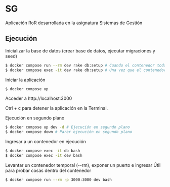 # SG
Aplicación RoR desarrollada en la asignatura Sistemas de Gestión

## Ejecución

Inicializar la base de datos (crear base de datos, ejecutar migraciones y seed)
````sh
$ docker compose run --rm dev rake db:setup # Cuando el contenedor todavía no existe
$ docker compose exec -it dev rake db:setup # Una vez que el contenedor ya está levantado
````

Iniciar la aplicación
````sh
$ docker compose up
````

Acceder a http://localhost:3000

Ctrl + c para detener la aplicación en la Terminal.

Ejecución en segundo plano
````sh
$ docker compose up dev -d # Ejecución en segundo plano
$ docker compose down # Parar ejecución en segundo plano
````

Ingresar a un contenedor en ejecución
````sh
$ docker compose exec -it db bash
$ docker compose exec -it dev bash
````

Levantar un contenedor temporal (--rm), exponer un puerto e ingresar
Útil para probar cosas dentro del contenedor
````sh
$ docker compose run --rm -p 3000:3000 dev bash
````
